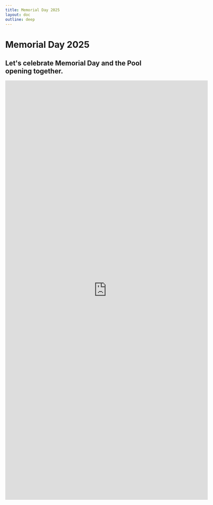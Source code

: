 ```yaml
---
title: Memorial Day 2025
layout: doc
outline: deep
---
```


# Memorial Day 2025

Let's celebrate Memorial Day and the Pool opening together.
---
<iframe src="https://docs.google.com/forms/d/e/1FAIpQLSdXYKtQO-H3XgqDRPFnQgHEGSL_gwUt1xjwTDczyUgxiZs3hQ/viewform?embedded=true" width="640" height="1322" frameborder="0" marginheight="0" marginwidth="0">Loading…</iframe>
